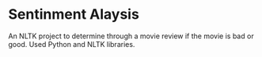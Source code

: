 <h1> Sentinment Alaysis</h1>
An NLTK project to determine through a movie review if the movie is bad or good. Used Python and NLTK libraries. 
